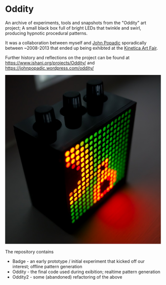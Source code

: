 # Oddity

An archive of experiments, tools and snapshots from the "Oddity" art project; A small black box full of bright LEDs that twinkle and swirl, producing hypnotic procedural patterns.

It was a collaboration between myself and [John Popadic](https://johnpopadic.wordpress.com/) sporadically between ~2008-2013 that ended up being exhibted at the [Kinetica Art Fair](http://www.kinetica-artfair.com/?exhibitors/2013/john-popadic).

Further history and reflections on the project can be found at https://www.ishani.org/projects/Oddity/ and https://johnpopadic.wordpress.com/oddity/

![Beauty Shot](oddity.jpg)

The repository contains

 * Badge - an early prototype / initial experiment that kicked off our interest; offline pattern generation
 * Oddity - the final code used during exibition; realtime pattern generation
 * Oddity2 - some (abandoned) refactoring of the above
